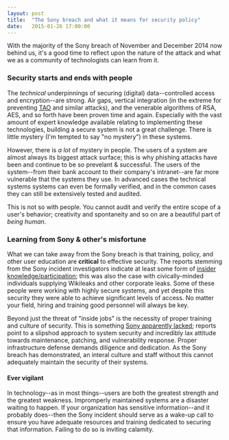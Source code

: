 ```yaml
---
layout: post
title:  "The Sony breach and what it means for security policy"
date:   2015-01-26 17:00:00
---
```


With the majority of the Sony breach of November and December 2014 now behind us, it's a good time to reflect upon the nature of the attack and what we as a community of technologists can learn from it.

### Security starts and ends with people

The *technical* underpinnings of securing (digital) data--controlled access and encryption--are strong. Air gaps, vertical integration (in the extreme for preventing [TAO] and similar attacks), and the venerable algorithms of RSA, AES, and so forth have been proven time and again. Especially with the vast amount of expert knowledge available relating to implementing these technologies, building a secure system is not a great challenge. There is little mystery (I'm tempted to say "no mystery") in these systems.

[TAO]: http://en.wikipedia.org/wiki/Tailored_Access_Operations

However, there is *a lot* of mystery in people. The users of a system are almost always its biggest attack surface; this is why phishing attacks have been and continue to be so prevelant & successful. The users of the system--from their bank account to their company's intranet--are far more vulnerable that the systems they use. In advanced cases the technical systems systems can even be formally verified, and in the common cases they can still be extensively tested and audited.

This is not so with people. You cannot audit and verify the entire scope of a user's behavior; creativity and spontaneity and so on are a beautiful part of *being human*.

### Learning from Sony & other's misfortune

What we can take away from the Sony breach is that training, policy, and other user education are **critical** to effective security. The reports stemming from the Sony incident investigators indicate at least some form of [insider knowledge/participation]; this was also the case with civically-minded individuals supplying Wikileaks and other corporate leaks. Some of these people were working with highly secure systems, and yet despite this security they were able to achieve significant levels of access. No matter your field, hiring and training good personnel will always be key.

[insider knowledge/participation]: https://securityledger.com/2014/12/new-clues-in-sony-hack-point-to-insiders-away-from-dprk/

Beyond just the threat of "inside jobs" is the necessity of proper training and culture of security. This is something [Sony apparently lacked]; reports point to a slipshod approach to system security and incredibly lax attitude towards maintenance, patching, and vulnerability response. Proper infrastructure defense demands diligence and dedication. As the Sony breach has demonstrated, an interal culture and staff without this cannot adequately maintain the security of their systems.

[Sony apparently lacked]: http://www.zdnet.com/article/sony-debacle-shows-how-not-to-handle-a-hack/

#### Ever vigilant

In technology--as in most things--users are both the greatest strength and the greatest weakness. Impromperly maintained systems are a disaster waiting to happen. If your organization has sensitive information--and it probably does--then the Sony incident should serve as a wake-up call to ensure you have adequate resources and training dedicated to securing that information. Failing to do so is inviting calamity.
